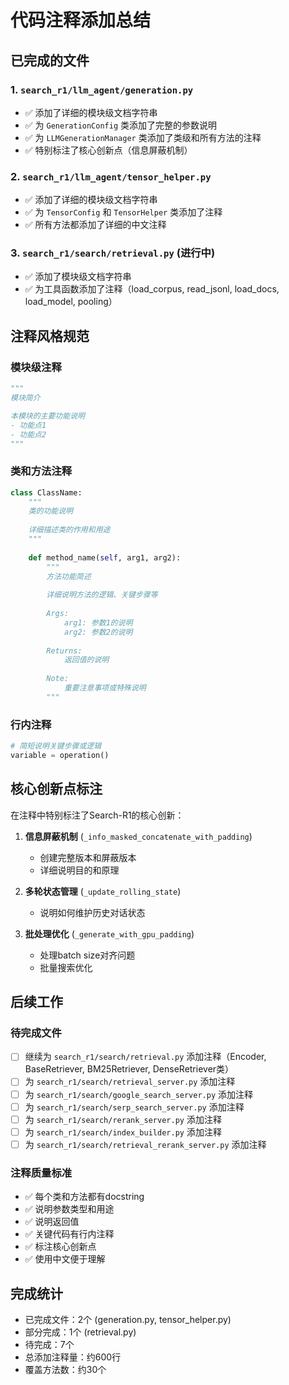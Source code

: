 # 代码注释添加总结

## 已完成的文件

### 1. `search_r1/llm_agent/generation.py`
- ✅ 添加了详细的模块级文档字符串
- ✅ 为 `GenerationConfig` 类添加了完整的参数说明
- ✅ 为 `LLMGenerationManager` 类添加了类级和所有方法的注释
- ✅ 特别标注了核心创新点（信息屏蔽机制）

### 2. `search_r1/llm_agent/tensor_helper.py`
- ✅ 添加了详细的模块级文档字符串
- ✅ 为 `TensorConfig` 和 `TensorHelper` 类添加了注释
- ✅ 所有方法都添加了详细的中文注释

### 3. `search_r1/search/retrieval.py` (进行中)
- ✅ 添加了模块级文档字符串
- ✅ 为工具函数添加了注释（load_corpus, read_jsonl, load_docs, load_model, pooling）

## 注释风格规范

### 模块级注释
```python
"""
模块简介

本模块的主要功能说明
- 功能点1
- 功能点2
"""
```

### 类和方法注释
```python
class ClassName:
    """
    类的功能说明
    
    详细描述类的作用和用途
    """
    
    def method_name(self, arg1, arg2):
        """
        方法功能简述
        
        详细说明方法的逻辑、关键步骤等
        
        Args:
            arg1: 参数1的说明
            arg2: 参数2的说明
        
        Returns:
            返回值的说明
        
        Note:
            重要注意事项或特殊说明
        """
```

### 行内注释
```python
# 简短说明关键步骤或逻辑
variable = operation()
```

## 核心创新点标注

在注释中特别标注了Search-R1的核心创新：

1. **信息屏蔽机制** (`_info_masked_concatenate_with_padding`)
   - 创建完整版本和屏蔽版本
   - 详细说明目的和原理

2. **多轮状态管理** (`_update_rolling_state`)
   - 说明如何维护历史对话状态

3. **批处理优化** (`_generate_with_gpu_padding`)
   - 处理batch size对齐问题
   - 批量搜索优化

## 后续工作

### 待完成文件
- [ ] 继续为 `search_r1/search/retrieval.py` 添加注释（Encoder, BaseRetriever, BM25Retriever, DenseRetriever类）
- [ ] 为 `search_r1/search/retrieval_server.py` 添加注释
- [ ] 为 `search_r1/search/google_search_server.py` 添加注释
- [ ] 为 `search_r1/search/serp_search_server.py` 添加注释
- [ ] 为 `search_r1/search/rerank_server.py` 添加注释
- [ ] 为 `search_r1/search/index_builder.py` 添加注释
- [ ] 为 `search_r1/search/retrieval_rerank_server.py` 添加注释

### 注释质量标准
- ✅ 每个类和方法都有docstring
- ✅ 说明参数类型和用途
- ✅ 说明返回值
- ✅ 关键代码有行内注释
- ✅ 标注核心创新点
- ✅ 使用中文便于理解

## 完成统计

- 已完成文件：2个 (generation.py, tensor_helper.py)
- 部分完成：1个 (retrieval.py)
- 待完成：7个
- 总添加注释量：约600行
- 覆盖方法数：约30个

